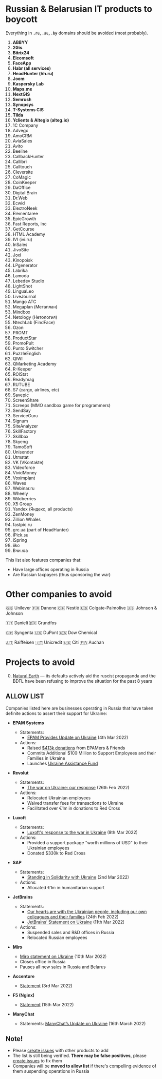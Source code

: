 # Russian & Belarusian IT products to boycott

Everything in **`.ru`, `.su`, `.by`** domains should be avoided (most probably).

1. **ABBYY**
0. **2Gis**
0. **Bitrix24**
0. **Elcomsoft**
0. **FaceApp**
0. **Habr (all services)**
0. **HeadHunter (hh.ru)**
0. **Joom**
0. **Kaspersky Lab**
0. **Maps.me**
0. **NextGIS**
0. **Semrush**
0. **Synopsys**
0. **T-Systems CIS**
0. **Tilda**
0. **Yclients & Altegio (alteg.io)**
0. 1C Company
0. Advego
0. AmoCRM
0. AviaSales
0. Avito
0. Beeline
0. CallbackHunter
0. Callibri
0. Calltouch
0. Cleversite
0. CoMagic
0. CoinKeeper
0. DaOffice
0. Digital Brain
0. Dr.Web
0. Ecwid
0. ElectroNeek
0. Elementaree
0. EpicGrowth
0. Fast Reports, Inc
0. GetCourse
0. HTML Academy
0. IVI (ivi.ru)
0. InSales
0. JivoSite
0. Joxi
0. Kinopoisk
0. LPgenerator
0. Labrika
0. Lamoda
0. Lebedev Studio
0. LightShot
0. LinguaLeo
0. LiveJournal
0. Mango АТС
0. Megaplan (Мегаплан)
0. Mindbox
0. Netology (Нетология)
0. NtechLab (FindFace)
0. Ozon
0. PROMT
0. ProductStar
0. PromoPult
0. Punto Switcher
0. PuzzleEnglish
0. QIWI
0. QMarketing Academy
0. R-Keeper
0. ROIStat
0. Readymag
1. RUTUBE
2. S7 (cargo, airlines, etc)
3. Savepic
4. ScreenShare
5. Screeps (MMO sandbox game for programmers)
6. SendSay
7. ServiceGuru
8. Signum
9. SiteAnalyzer
10. SkillFactory
11. Skillbox
12. Skyeng
13. TamoSoft
14. Unisender
15. Utmstat
16. VK (VKontakte)
17. Videoforce
18. VividMoney
19. Voximplant
20. Waves
21. Webinar.ru
22. Wheely
23. Wildberries
24. X5 Group
25. Yandex (Яндекс, all products)
26. ZenMoney
27. Zillion Whales
28. fastpic.ru
29. grc.ua (part of HeadHunter)
30. iPick.su
31. iSpring
32. iiko
33. Вчи.юа

This list also features companies that:
- Have large offices operating in Russia
- Are Russian taxpayers (thus sponsoring the war)

# Other companies to avoid

🇬🇧 Unilever
🇫🇷 Danone
🇨🇭 Nestlé
🇺🇸 Colgate-Palmolive
🇺🇸 Johnson & Johnson

🇮🇹 Danieli
🇩🇰 Grundfos

🇨🇭 Syngenta
🇺🇸 DuPont
🇺🇸 Dow Chemical

🇦🇹 Raiffeisen
🇮🇹 Unicredit
🇺🇸 Citi
🇫🇷 Auchan

# Projects to avoid

0. [Natural Earth](https://github.com/nvkelso/natural-earth-vector) — its defaults actively aid the ruscist propaganda and the BDFL have been refusing to improve the situation for the past 8 years

## ALLOW LIST

Companies listed here are businesses operating in Russia that have taken definite actions to assert their support for Ukraine:

- **EPAM Systems**
    - Statements:
       - [EPAM Provides Update on Ukraine](https://www.epam.com/about/newsroom/press-releases/2022/epam-provides-update-on-ukraine) (4th Mar 2022)
    - Actions:
      - Raised [$413k donations](https://www.epam.com/support-ukraine) from EPAMers & Friends
      - Commits Additional $100 Million to Support Employees and their Families in Ukraine
      - Launches [Ukraine Assistance Fund](https://www.epam.com/about/newsroom/press-releases/2022/epam-launches-ukraine-assistance-fund)
- **Revolut**
  - Statements:
    - [The war on Ukraine: our response](https://blog.revolut.com/the-war-on-ukraine-our-response) (26th Feb 2022)
  - Actions:
    - Relocated Ukrainian employees
    - Waived transfer fees for transactions to Ukraine
    - Facilitated over €1m in donations to Red Cross
- **Luxoft**
  - Statements:
    - [Luxoft's response to the war in Ukraine](https://www.luxoft.com/pr/we-stand-united-with-ukraine) (8th Mar 2022)
  - Actions:
    - Provided a support package "worth millions of USD" to their Ukrainian employees
    - Donated $330k to Red Cross
- **SAP**
  - Statements:
    - [Standing in Solidarity with Ukraine](https://news.sap.com/2022/03/standing-in-solidarity) (2nd Mar 2022)
  - Actions:
    - Allocated €1m in humanitarian support
- **JetBrains**
  - Statements:
    - [Our hearts are with the Ukrainian people, including our own colleagues and their families](https://twitter.com/jetbrains/status/1496786254494670851) (24th Feb 2022)
    - [JetBrains’ Statement on Ukraine](https://blog.jetbrains.com/blog/2022/03/11/jetbrains-statement-on-ukraine) (11th Mar 2022)
  - Actions:
    - Suspended sales and R&D offices in Russia
    - Relocated Russian employees
- **Miro**
    - [Miro statement on Ukraine](https://miro.com/blog/update-from-miro-team/) (10th Mar 2022)
    - Closes office in Russia
    - Pauses all new sales in Russia and Belarus
- **Accenture**
    - [Statement](https://newsroom.accenture.com/news/accenture-to-discontinue-business-in-russia.htm) (3rd Mar 2022)

- **F5 (Nginx)**
    - [Statement](https://www.f5.com/company/blog/standing-firm-in-support-of-the-people-of-ukraine) (15th Mar 2022)
- **ManyChat**
    - Statements: [ManyChat’s Update on Ukraine](https://manychat.com/blog/manychats-update-on-ukraine/) (16th March 2022)

## Note!
- Please [create issues](https://github.com/vshymanskyy/StandWithUkraine/issues/new) with other products to add
- The list is still being verified. **There may be false positives,** please [create issues](https://github.com/vshymanskyy/StandWithUkraine/issues/new) to fix them
- Companies will be **moved to allow list** if there's compelling evidence of them suspending operations in Russia
